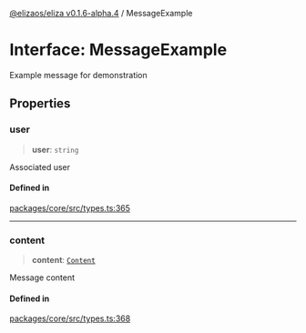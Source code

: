 [@elizaos/eliza v0.1.6-alpha.4](../index.md) / MessageExample

# Interface: MessageExample

Example message for demonstration

## Properties

### user

> **user**: `string`

Associated user

#### Defined in

[packages/core/src/types.ts:365](https://github.com/elizaos/eliza/blob/main/packages/core/src/types.ts#L365)

---

### content

> **content**: [`Content`](Content.md)

Message content

#### Defined in

[packages/core/src/types.ts:368](https://github.com/elizaos/eliza/blob/main/packages/core/src/types.ts#L368)
